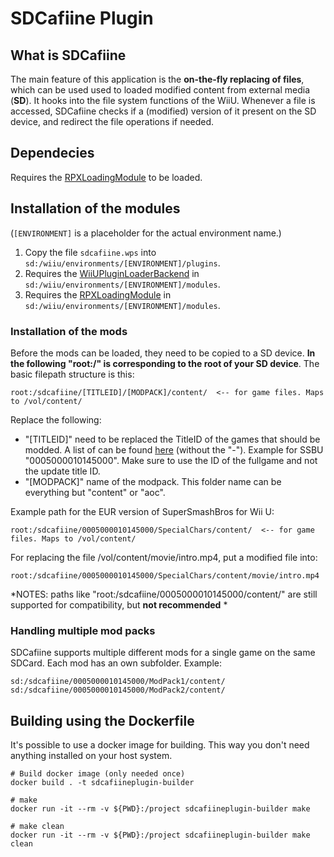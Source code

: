 # SDCafiine Plugin

## What is SDCafiine
The main feature of this application is the **on-the-fly replacing of files**, which can be used used to loaded modified content from external media (**SD**). It hooks into the file system functions of the WiiU. Whenever a file is accessed, SDCafiine checks if a (modified) version of it present on the SD device, and redirect the file operations if needed.

## Dependecies
Requires the [RPXLoadingModule](https://github.com/wiiu-env/RPXLoadingModule) to be loaded.

## Installation of the modules
(`[ENVIRONMENT]` is a placeholder for the actual environment name.)

1. Copy the file `sdcafiine.wps` into `sd:/wiiu/environments/[ENVIRONMENT]/plugins`.  
2. Requires the [WiiUPluginLoaderBackend](https://github.com/wiiu-env/WiiUPluginLoaderBackend) in `sd:/wiiu/environments/[ENVIRONMENT]/modules`.
3. Requires the [RPXLoadingModule](https://github.com/wiiu-env/RPXLoadingModule) in `sd:/wiiu/environments/[ENVIRONMENT]/modules`.

### Installation of the mods
Before the mods can be loaded, they need to be copied to a SD device. 
**In the following "root:/" is corresponding to the root of your SD device**. The basic filepath structure is this:

```
root:/sdcafiine/[TITLEID]/[MODPACK]/content/  <-- for game files. Maps to /vol/content/
```
Replace the following:
- "[TITLEID]" need to be replaced the TitleID of the games that should be modded. A list of can be found [here](http://wiiubrew.org/w/index.php?title=Title_database#00050000:_eShop_and_disc_titles) (without the "-"). Example for SSBU "0005000010145000". Make sure to use the ID of the fullgame and not the update title ID. 
- "[MODPACK]" name of the modpack. This folder name can be everything but "content" or "aoc".

Example path for the EUR version of SuperSmashBros for Wii U:
```
root:/sdcafiine/0005000010145000/SpecialChars/content/  <-- for game files. Maps to /vol/content/
```

For replacing the file /vol/content/movie/intro.mp4, put a modified file into:
```
root:/sdcafiine/0005000010145000/SpecialChars/content/movie/intro.mp4
```

*NOTES: paths like "root:/sdcafiine/0005000010145000/content/" are still supported for compatibility, but **not recommended** *

### Handling multiple mod packs
SDCafiine supports multiple different mods for a single game on the same SDCard. Each mod has an own subfolder.
Example:
```
sd:/sdcafiine/0005000010145000/ModPack1/content/
sd:/sdcafiine/0005000010145000/ModPack2/content/
```

## Building using the Dockerfile

It's possible to use a docker image for building. This way you don't need anything installed on your host system.

```
# Build docker image (only needed once)
docker build . -t sdcafiineplugin-builder

# make 
docker run -it --rm -v ${PWD}:/project sdcafiineplugin-builder make

# make clean
docker run -it --rm -v ${PWD}:/project sdcafiineplugin-builder make clean
```
